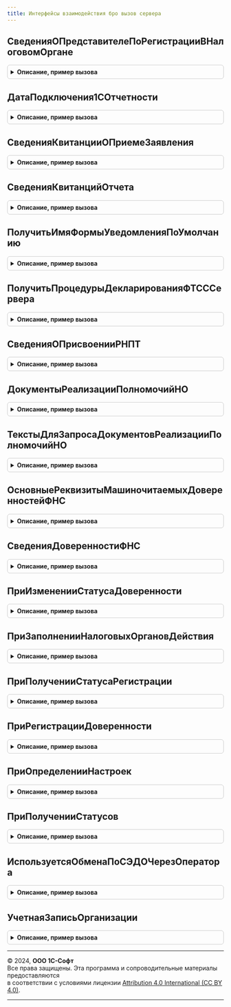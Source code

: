 ```yaml
---
title: Интерфейсы взаимодействия бро вызов сервера
---
```



## СведенияОПредставителеПоРегистрацииВНалоговомОргане
<details style="margin: 1em 0; padding: 0.5em; border: 1px solid #ccc; border-radius: 6px;">

<summary style="font-weight: bold; cursor: pointer;">Описание, пример вызова</summary>

```bsl

// Предназначена для получения сведений об уполномоченном представителе организации в налоговом органе.
// Параметры:
//	 РегистрацияВНалоговомОргане - СправочникСсылка.РегистрацииВНалоговомОргане - должно быть непустым значением.
//	 ДатаПодписи - дата - дата, по состоянию на которую будут читаться данные представителя-физлица.
//
// Возвращаемое значение:
//   Структура - структура с полями:
//	   * ТипПодписанта - строка со значениями "1", "2";
//	   * ПредставительЮрЛицо - Булево - признак представителя юр. лица;
//	   * НаименованиеОрганизацииПредставителя - Строка - наименование организации представителя;
//	   * ДокументПредставителя - Строка - документ представителя;
//	   * Фамилия - Строка - фамилия;
//	   * Имя - Строка - имя;
//	   * Отчество - Строка - отчество;
//	   * ФИОПредставителя - Строка - ФИО представителя.
//
Функция СведенияОПредставителеПоРегистрацииВНалоговомОргане(РегистрацияВНалоговомОргане, ДатаПодписи) Экспорт
```

Пример вызова
```bsl
Результат = ИнтерфейсыВзаимодействияБРОВызовСервера.СведенияОПредставителеПоРегистрацииВНалоговомОргане(РегистрацияВНалоговомОргане, ДатаПодписи) 
```
</details>

## ДатаПодключения1СОтчетности
<details style="margin: 1em 0; padding: 0.5em; border: 1px solid #ccc; border-radius: 6px;">

<summary style="font-weight: bold; cursor: pointer;">Описание, пример вызова</summary>

```bsl

// Возвращает дату подключения учетной записи документооборота для организации или наименьшую дату одобрения заявления.
Функция ДатаПодключения1СОтчетности(Организация) Экспорт
```

Пример вызова
```bsl
Результат = ИнтерфейсыВзаимодействияБРОВызовСервера.ДатаПодключения1СОтчетности(Организация) 
```
</details>

## СведенияКвитанцииОПриемеЗаявления
<details style="margin: 1em 0; padding: 0.5em; border: 1px solid #ccc; border-radius: 6px;">

<summary style="font-weight: bold; cursor: pointer;">Описание, пример вызова</summary>

```bsl

// Предназначена для получения информации о регистрации заявления о ввозе товаров в налоговом органе.
// Параметры:
//	 ЗаявлениеОВвозеТоваровИлиМассив - ДокументСсылка.ЗаявлениеОВвозеТоваров, Массив.
//
// Возвращаемое значение:
//   Структура, Массив:
//	   * Выполнено              - Булево - если Истина, то функция успешно выполнена и получен результат, иначе см. ОписаниеОшибки.
//	   * ОписаниеОшибки         - Строка - описание ошибки (недостаточно прав, некорректная структура квитанции).
//	   * ЗаявлениеОВвозеТоваров - ДокументСсылка.ЗаявлениеОВвозеТоваров.
//	   * ЕстьКвитанцияОПриеме   - Булево.
//	   * РегНом                 - Строка - регистрационный номер заявления, присвоенный налоговым органом, регламентирован формат
//	                                       до 16 символов.
//	   * ДатаРег                - Строка - дата регистрации заявления в налоговом органе, регламентирован формат ДД.ММ.ГГГГ.
//
Функция СведенияКвитанцииОПриемеЗаявления(ЗаявлениеОВвозеТоваровИлиМассив) Экспорт
```

Пример вызова
```bsl
Результат = ИнтерфейсыВзаимодействияБРОВызовСервера.СведенияКвитанцииОПриемеЗаявления(ЗаявлениеОВвозеТоваровИлиМассив) 
```
</details>

## СведенияКвитанцийОтчета
<details style="margin: 1em 0; padding: 0.5em; border: 1px solid #ccc; border-radius: 6px;">

<summary style="font-weight: bold; cursor: pointer;">Описание, пример вызова</summary>

```bsl

// Предназначена для получения квитанций и протоколов отчета.
// Параметры:
//   СсылкаНаОтчет - Ссылка из определяемого типа ПредметЦиклаОбмена - например,
//                                            ДокументСсылка.РегламентированныйОтчет,
//                                            СправочникСсылка.ЭлектронныеПредставленияРегламентированныхОтчетов,
//                                            ДокументСсылка.СведенияОТрудовойДеятельностиРаботниковСЗВ_ТД
//   ТипТранспортногоСообщения - Перечисления.ТипыТранспортныхСообщений - например,
//                                            Перечисления.ТипыТранспортныхСообщений.ПротоколПФР
//                             - Строка - контролирующий орган и имя поля объекта отправки, например "ФССКвитанция",
//                                        значение ТипыСодержимогоТранспортногоКонтейнера в этом случае не учитывается
//   ТипыСодержимогоТранспортногоКонтейнера - Перечисления.ТипыСодержимогоТранспортногоКонтейнера - например,
//                                            Перечисления.ТипыСодержимогоТранспортногоКонтейнера.ПротоколПФР
//                                            для получения XML протокола СЗВ-ТД,
//                                            Перечисления.ТипыСодержимогоТранспортногоКонтейнера.ПротоколПриложениеПФР
//                                            для получения XML и HTML приложений к протоколу СЗВ-М
//
// Возвращаемое значение:
//   Структура:
//     * Выполнено      - Булево          - если Истина, то функция успешно выполнена, иначе см. ОписаниеОшибки.
//     * ОписаниеОшибки - Строка          - описание ошибки, например, недостаточно прав.
//     * Сведения       - ТаблицаЗначений - содержимое РегистрСведений.СодержимоеТранспортныхКонтейнеров,
//                                          основные колонки (при строковом значении параметра "ТипТранспортногоСообщения"
//                                          возващается одна запись только с этими колонками):
//                                          ИмяФайла - Строка
//                                          ВАрхиве  - Булкво - при Истина содерджмое недоступно
//                                          Данные   - ХранилищеЗначения - ДвоичныеДанные квитанции/протокола
//                                          ТипСодержимогоФайла - Перечисления.ТипыСодержимогоФайлов - например,
//                                            Перечисления.ТипыСодержимогоФайлов.Xml
//                                          Содержимое - колонка присутствует при строковом значении параметра
//                                            "ТипТранспортногоСообщения", при значении "ФССКвитанция" для реестра
//                                            стимулирующих выплат медицинским и социальным работникам содержит
//                                            структуру:
//                                              ИдентификаторОтправки - Строка - значение узла "recriveID",
//                                              СтатусОбработки - Число - значение узла "statusGeneral",
//                                              ДатаВремяОбработки - Дата - значение узла "dateTimeReceive",
//                                              СообщенияОбОшибках - Строка - все сообщения из узла "firstErrorList"
//                                              с кодами ошибок в скобках, разделенные переводами строк,
//                                              ОшибкиПервичнойОбработки - Массив - из узла "firstErrorList":
//                                                КодОшибки - Строка - узел "errorCode",
//                                                ОписаниеОшибки - Строка - узел "errorDescription",
//                                              ПротоколОбработки - Массив - из узла "protocol" - "failedList" -
//                                              "failedBatchNoDetail":
//                                                НомерЗаписи - Строка - узел "batchNo",
//                                                ОшибкиОбработки - Массив - из узла "errorList":
//                                                  КодОшибки - Строка - узел "errorCode",
//                                                  ОписаниеОшибки - Строка - узел "errorDescription".
//
Функция СведенияКвитанцийОтчета( Экспорт
```

Пример вызова
```bsl
Результат = ИнтерфейсыВзаимодействияБРОВызовСервера.СведенияКвитанцийОтчета();
```
</details>

## ПолучитьИмяФормыУведомленияПоУмолчанию
<details style="margin: 1em 0; padding: 0.5em; border: 1px solid #ccc; border-radius: 6px;">

<summary style="font-weight: bold; cursor: pointer;">Описание, пример вызова</summary>

```bsl

// Возвращает форму для уведомления
// Например: Отчет.РегламентированноеУведомлениеЛьготаТранспортЗемля.Форма.Форма2019_1
// Параметры:
//              ВидУведомления - ПеречислениеСсылка.ВидыУведомленийОСпецрежимахНалогообложения.
//              ДатаСведений - Дата, на какую дату нужна форма
Функция ПолучитьИмяФормыУведомленияПоУмолчанию(ВидУведомления, ДатаСведений) Экспорт
```

Пример вызова
```bsl
Результат = ИнтерфейсыВзаимодействияБРОВызовСервера.ПолучитьИмяФормыУведомленияПоУмолчанию(ВидУведомления, ДатаСведений) 
```
</details>

## ПолучитьПроцедурыДекларированияФТСССервера
<details style="margin: 1em 0; padding: 0.5em; border: 1px solid #ccc; border-radius: 6px;">

<summary style="font-weight: bold; cursor: pointer;">Описание, пример вызова</summary>

```bsl

// Получает процедуры таможенного декларирования товаров с сайта ФТС.
//
// Параметры:
//   ПараметрыОтправки - Структура - параметр структуры "ПараметрыОтправки", возвращаемый процедурой
//                                   ИнтерфейсыВзаимодействияБРОКлиент.ПолучитьПроцедурыДекларированияФТС
//                                   при РежимыРаботы.ТолькоПолучитьНастройки = Истина;
//   ПараметрыСоединения - Структура - параметр структуры "ПараметрыСоединения", возвращаемый процедурой
//                                   ИнтерфейсыВзаимодействияБРОКлиент.ПолучитьПроцедурыДекларированияФТС
//                                   при РежимыРаботы.ТолькоПолучитьНастройки = Истина.
//
// Возвращаемое значение:
//   Массив из структур с процедурами декларирования для передачи в процедуру
//   ИнтерфейсыВзаимодействияБРОКлиент.ОбработатьРезультатыПолученияПроцедурДекларированияФТС.
//
Функция ПолучитьПроцедурыДекларированияФТСССервера(Знач ПараметрыОтправки, ПараметрыСоединения) Экспорт
```

Пример вызова
```bsl
Результат = ИнтерфейсыВзаимодействияБРОВызовСервера.ПолучитьПроцедурыДекларированияФТСССервера(ПараметрыОтправки, ПараметрыСоединения) 
```
</details>

## СведенияОПрисвоенииРНПТ
<details style="margin: 1em 0; padding: 0.5em; border: 1px solid #ccc; border-radius: 6px;">

<summary style="font-weight: bold; cursor: pointer;">Описание, пример вызова</summary>

```bsl

// Предназначена для получения квитанции о присвоении регистрационного номера партии товара.
// Параметры:
//   СсылкаНаОтчетИлиДанныеКвитанции - Ссылка из определяемого типа ПредметЦиклаОбмена - например, ссылка, возвращенная
//                                     ЭлектронныйДокументооборотСКонтролирующимиОрганамиВызовСервераПереопределяемый.ПриИзмененииСтатусаОтправкиДокумента
//                                   - ДвоичныеДанные - данные квитанции о присвоении РНПТ с КНД 1169012
//   СтатусОтправки                  - Перечисления.СтатусыОтправки - например, статус, возвращаемый
//                                     ЭлектронныйДокументооборотСКонтролирующимиОрганамиВызовСервераПереопределяемый.ПриИзмененииСтатусаОтправкиДокумента
//                                   - Неопределено - не используется при предаче двоичных данных квитанции.
//
// Возвращаемое значение:
//   Структура:
//     * ЭтоКвитанцияОПрисвоенииРНПТ - Булево          - при значении Истина заполняются остальные поля,
//     * НомерУведомления            - Строка          - номер уведомления об остатках прослеживаемого товара,
//     * ДатаУведомления             - Дата            - дата уведомления об остатках прослеживаемого товара,
//     * ДанныеКвитанции             - ДволичныеДанные - данные квитанции о присвоении РНПТ с КНД 1169012,
//     * Квитанция                   - Структура       - содержимое квитанции о присвоении РНПТ с КНД 1169012:
//       ** ДатаДокумента                - Дата   - дата формирования документа,
//       ** РНПТ                         - Строка - регистрационный номер партии товара,
//       ** ВидДокумента                 - Строка - "Уведомление об имеющихся остатках товаров, подлежащих прослеживаемости"
//                                                  или "Уведомление о ввозе товаров, подлежащих прослеживаемости, с
//                                                  территории другого государства-члена Евразийского экономического
//                                                  союза на территорию Российской Федерации и иные территории,
//                                                  находящиеся под ее юрисдикцией",
//       ** НомерУведомления             - Строка,
//       ** ДатаУведомления              - Дата,
//       ** НаименованиеСобственника     - Строка - наименование собственника товара, если это организация,
//       ** ИННСобственника              - Строка - ИНН собственника товара, если это организация,
//       ** КППСобственника              - Строка - КПП собственника товара, если это организация,
//       ** ИННФЛСобственника            - Строка - ИНН собственника товара, если это физическое лицо,
//       ** ФамилияСобственника          - Строка - фамилия собственника товара, если это физическое лицо,
//       ** ИмяСобственника              - Строка - имя собственника товара, если это физическое лицо,
//       ** ОтчествоСобственника         - Строка - отчество собственника товара, если это физическое лицо,
//       ** КодыОшибок                   - Массив - строки кодов ошибок,
//     * ОписаниеОшибки              - Строка          - описание ошибки извлечения данных квитанции, например, из-за
//                                                       недостаточности прав на документооборот с гос.органами.
//
Функция СведенияОПрисвоенииРНПТ(СсылкаНаОтчетИлиДанныеКвитанции, СтатусОтправки = Неопределено) Экспорт
```

Пример вызова
```bsl
Результат = ИнтерфейсыВзаимодействияБРОВызовСервера.СведенияОПрисвоенииРНПТ(СсылкаНаОтчетИлиДанныеКвитанции, СтатусОтправки);
```
</details>

## ДокументыРеализацииПолномочийНО
<details style="margin: 1em 0; padding: 0.5em; border: 1px solid #ccc; border-radius: 6px;">

<summary style="font-weight: bold; cursor: pointer;">Описание, пример вызова</summary>

```bsl

// По организации, номеру, дате, виду уведомления ищет документы реализации полномочий налоговых органов,
// сейчас возвращает квитанции о присвоении РНПТ.
// Параметры:
//   СсылкаНаУведомление - Ссылка из определяемого типа ПредметЦиклаОбмена,
//   ВозвращатьСостояние - Булево - возвращать ключ "СостояниеСдачиОтчетности".
//
// Возвращаемое значение:
//   Массив из Структур - квитанции о присвоении РНПТ, КНД 1169012, по убыванию даты:
//     * Ссылка                   - СправочникСсылка.ДокументыРеализацииПолномочийНалоговыхОрганов,
//     * РНПТ                     - Строка,
//     * ВидДокумента             - Строка - "Уведомление об имеющихся остатках товаров, подлежащих прослеживаемости"
//                                           или "Уведомление о ввозе товаров, подлежащих прослеживаемости, с
//                                           территории другого государства-члена Евразийского экономического
//                                           союза на территорию Российской Федерации и иные территории,
//                                           находящиеся под ее юрисдикцией",
//     * НомерУведомления         - Строка,
//     * ДатаУведомления          - Дата,
//     * НаименованиеСобственника - Строка - наименование собственника товара, если это организация,
//     * ФИОСобственника          - Строка - фамилия собственника товара, если это физическое лицо,
//     * ИННСобственника          - Строка - ИНН собственника товара - организации или физического лица,
//     * КППСобственника          - Строка - КПП собственника товара - организации,
//     * ОшибкиНСП                - Массив:
//        ** КодОшибки            - Строка,
//        ** ТекстОшибки          - Строка,
//     * СостояниеСдачиОтчетности - ПеречислениеСсылка.СостояниеСдачиОтчетности - возвращается, если
//                                           ВозвращатьСостояние = Истина.
//     * ОписаниеОшибки           - Строка - текст ошибки получения СостояниеСдачиОтчетности или пустая строка
//                                           при успехе, возвращается, если ВозвращатьСостояние = Истина.
//
Функция ДокументыРеализацииПолномочийНО(СсылкаНаУведомление, ВозвращатьСостояние = Ложь) Экспорт
```

Пример вызова
```bsl
Результат = ИнтерфейсыВзаимодействияБРОВызовСервера.ДокументыРеализацииПолномочийНО(СсылкаНаУведомление, ВозвращатьСостояние);
```
</details>

## ТекстыДляЗапросаДокументовРеализацииПолномочийНО
<details style="margin: 1em 0; padding: 0.5em; border: 1px solid #ccc; border-radius: 6px;">

<summary style="font-weight: bold; cursor: pointer;">Описание, пример вызова</summary>

```bsl

// Тексты колонок и левого соединения с запросом документов УведомлениеОбОстаткахПрослеживаемыхТоваров,
// УведомлениеОВвозеПрослеживаемыхТоваров для получения реквизитов квитанций о присвоении РНПТ.
// Параметры:
//   ИмяДокументаВЗапросе - Строка.
//   ТолькоПризнакЗаполненияРНПТ - Булево - В запрос включить только поле ДокументыРеализацииПолномочийНО_РНПТЗаполнен.
//
// Возвращаемое значение:
//   Структура:
//     * ПеречислениеКолонок   - Строка - колонки "ДокументыРеализацииПолномочийНО_РНПТЗаполнен",
//                                        "ДокументыРеализацииПолномочийНО_Ссылка",
//                                        "ДокументыРеализацииПолномочийНО_РНПТ",
//                                        "ДокументыРеализацииПолномочийНО_ВидУведомления",
//                                        "ДокументыРеализацииПолномочийНО_НомерУведомления",
//                                        "ДокументыРеализацииПолномочийНО_ДатаУведомления",
//                                        "ДокументыРеализацииПолномочийНО_НаименованиеСобственника",
//                                        "ДокументыРеализацииПолномочийНО_ФИОСобственника",
//                                        "ДокументыРеализацииПолномочийНО_ИННСобственника",
//                                        "ДокументыРеализацииПолномочийНО_КППСобственника",
//     * СоединениеСДокументом - Строка - строка левого соединения.
//
Функция ТекстыДляЗапросаДокументовРеализацииПолномочийНО(ИмяДокументаВЗапросе = "Уведомление", ТолькоПризнакЗаполненияРНПТ = Ложь) Экспорт
```

Пример вызова
```bsl
Результат = ИнтерфейсыВзаимодействияБРОВызовСервера.ТекстыДляЗапросаДокументовРеализацииПолномочийНО(ИмяДокументаВЗапросе, ТолькоПризнакЗаполненияРНПТ);
```
</details>

## ОсновныеРеквизитыМашиночитаемыхДоверенностейФНС
<details style="margin: 1em 0; padding: 0.5em; border: 1px solid #ccc; border-radius: 6px;">

<summary style="font-weight: bold; cursor: pointer;">Описание, пример вызова</summary>

```bsl

// Предназначена для получения основных реквизитов действующих МЧД ФНС и МЧД ФНС распределенного реестра,
// по убыванию даты выдачи. Включаются МЧД, которые могли быть зарегистрированы из других баз и загружены в эту
// или регистрация еще не завершилась, так как их пользователь тоже может захотеть выбрать.
// При СначалаЗарегистрированные равном Истина сначала выводятся МЧД со статусом зарегистрированных в этой базе.
// Параметры:
//	 Организация               - СправочникСсылка.Организации - отбор выполняется при заданном значении.
//	 СНИЛС                     - Строка - СНИЛС представителя, отбор выполняется при заданном значении.
//	 СначалаЗарегистрированные - Булево.
//	 ПараметрыОтбора           - Структура - отбор по реквизитам, присутствующим в справочниках
//                               "МашиночитаемыеДоверенностиРаспределенныйРеестр" и "МашиночитаемыеДоверенностиФНС",
//                               например, для отбора по ИНН и КПП организации доверителя задать:
//                               Новый Структура("ДоверительЮЛ_ИНН, ДоверительЮЛ_КПП", <ИНН организаци>, <КПП>)
//                               для отбора по ИНН физического лица доверителя задать:
//                               Новый Структура("ДоверительФЛ_ИНН", <ИНН физического лица доверителя>)
//                               для отбора по ИНН физического лица представителя задать:
//                               Новый Структура("ПредставительФЛ_ИНН", <ИНН физического лица представителя>)
//                               для отбора по ИНН и КПП организации представителя, например, филиала, задать:
//                               Новый Структура("ПредставительЮЛ_ИНН, ПредставительЮЛ_КПП", <ИНН>, <КПП филиала>)
//
// Возвращаемое значение:
//   Массив - содержит структуры с полями:
//	   * Ссылка            - Справочник.МашиночитаемыеДоверенностиРаспределенныйРеестр
//                           или Справочник.МашиночитаемыеДоверенностиФНС;
//	   * НомерДоверенности - Строка;
//	   * ДатаВыдачи        - Дата;
//	   * ДатаОкончания     - Дата;
//	   * ТипДоверенности   - Строка - "МашиночитаемыеДоверенностиРаспределенныйРеестр"
//                           или "МашиночитаемыеДоверенностиФНС";
//	   * Статус            - Перечисление.СтатусыМашиночитаемойДоверенностиКО.
//
Функция ОсновныеРеквизитыМашиночитаемыхДоверенностейФНС( Экспорт
```

Пример вызова
```bsl
Результат = ИнтерфейсыВзаимодействияБРОВызовСервера.ОсновныеРеквизитыМашиночитаемыхДоверенностейФНС();
```
</details>

## СведенияДоверенностиФНС
<details style="margin: 1em 0; padding: 0.5em; border: 1px solid #ccc; border-radius: 6px;">

<summary style="font-weight: bold; cursor: pointer;">Описание, пример вызова</summary>

```bsl

// Сведения доверенности, указанной в справочнике "РегистрацииВНалоговомОргане".
// Параметры:
//  РегистрацииВНалоговомОргане - Неопределено или СправочникСсылка.РегистрацииВНалоговомОргане;
//  Организация                 - Неопределено или СправочникСсылка.Организация для поиска регистрации в налоговом
//                                 органе, если параметр "РегистрацииВНалоговомОргане" не задан;
//  КодНО                       - код налогового органа для поиска регистрации в налоговом органе, если параметр
//                                 "РегистрацииВНалоговомОргане" не задан;
//  КПП                         - КПП для поиска регистрации в налоговом органе, если параметр
//                                 "РегистрацииВНалоговомОргане" не задан.
//
// Возвращаемое значение:
//   Неопределено - если доверенность не указана или недостаточно прав.
//   Структура с полями справочника "ДоверенностиНалогоплательщика", "МашиночитаемыеДоверенностиФНС"
//     или "МашиночитаемыеДоверенностиРаспределенныйРеестр", а также обязательно присутствуют поля:
//    * ЕдиныйРегистрационныйНомер                          - Строка - GUID машиночитаемой доверенности
//                                                                      распределенного реестра;
//     * ЭтоМашиночитаемаяДоверенность                       - Булево;
//     * ЭтоМашиночитаемаяДоверенностьРаспределенногоРеестра - Булево;
//     * Ссылка                                              - Справочник.ДоверенностиНалогоплательщика,
//                                                             Справочник.МашиночитаемыеДоверенностиФНС или
//                                                             Справочник.МашиночитаемыеДоверенностиРаспределенныйРеестр;
//     * НомерДоверенности                                   - Строка;
//     * ДатаВыдачи                                          - Дата - может быть незаполненной только в заготовке;
//     * ДатаОкончания                                       - Дата - может быть незаполненной.
//
Функция СведенияДоверенностиФНС( Экспорт
```

Пример вызова
```bsl
Результат = ИнтерфейсыВзаимодействияБРОВызовСервера.СведенияДоверенностиФНС();
```
</details>

## ПриИзмененииСтатусаДоверенности
<details style="margin: 1em 0; padding: 0.5em; border: 1px solid #ccc; border-radius: 6px;">

<summary style="font-weight: bold; cursor: pointer;">Описание, пример вызова</summary>

```bsl

// При изменении статуса доверенности справочника "МашиночитаемыеДоверенности",
// описание см. МашиночитаемыеДоверенностиФНСПереопределяемый.ПриИзмененииСтатусаДоверенности
//
Функция ПриИзмененииСтатусаДоверенности(СтатусыДоверенностей, ОпределитьОрганизации = Ложь) Экспорт
```

Пример вызова
```bsl
Результат = ИнтерфейсыВзаимодействияБРОВызовСервера.ПриИзмененииСтатусаДоверенности(СтатусыДоверенностей, ОпределитьОрганизации);
```
</details>

## ПриЗаполненииНалоговыхОргановДействия
<details style="margin: 1em 0; padding: 0.5em; border: 1px solid #ccc; border-radius: 6px;">

<summary style="font-weight: bold; cursor: pointer;">Описание, пример вызова</summary>

```bsl

// При заполнении налоговых органов действия доверенности справочника "МашиночитаемыеДоверенности",
// описание см. МашиночитаемыеДоверенностиФНСПереопределяемый.ПриЗаполненииНалоговыхОргановДействия
//
Процедура ПриЗаполненииНалоговыхОргановДействия(Организации, НалоговыеОрганыДействия) Экспорт
```

Пример вызова
```bsl
ИнтерфейсыВзаимодействияБРОВызовСервера.ПриЗаполненииНалоговыхОргановДействия(Организации, НалоговыеОрганыДействия) 
```
</details>

## ПриПолученииСтатусаРегистрации
<details style="margin: 1em 0; padding: 0.5em; border: 1px solid #ccc; border-radius: 6px;">

<summary style="font-weight: bold; cursor: pointer;">Описание, пример вызова</summary>

```bsl

// При инициализации и обновлении статуса доверенности справочника "МашиночитаемыеДоверенности",
// описание см. МашиночитаемыеДоверенностиФНСПереопределяемый.ПриИзмененииСтатусаДоверенности
//
Процедура ПриПолученииСтатусаРегистрации(Доверенность, РегистрацияВРеестре) Экспорт
```

Пример вызова
```bsl
ИнтерфейсыВзаимодействияБРОВызовСервера.ПриПолученииСтатусаРегистрации(Доверенность, РегистрацияВРеестре) 
```
</details>

## ПриРегистрацииДоверенности
<details style="margin: 1em 0; padding: 0.5em; border: 1px solid #ccc; border-radius: 6px;">

<summary style="font-weight: bold; cursor: pointer;">Описание, пример вызова</summary>

```bsl

// При регистрации доверенности справочника "МашиночитаемыеДоверенности",
// описание см. МашиночитаемыеДоверенностиФНСПереопределяемый.ПриРегистрацииДоверенности
//
Процедура ПриРегистрацииДоверенности(Доверенность) Экспорт
```

Пример вызова
```bsl
ИнтерфейсыВзаимодействияБРОВызовСервера.ПриРегистрацииДоверенности(Доверенность) 
```
</details>

## ПриОпределенииНастроек
<details style="margin: 1em 0; padding: 0.5em; border: 1px solid #ccc; border-radius: 6px;">

<summary style="font-weight: bold; cursor: pointer;">Описание, пример вызова</summary>

```bsl

// Настройки формы списка для реестра ФТС справочника "МашиночитаемыеДоверенности",
// описание см. МашиночитаемыеДоверенностиФНСПереопределяемый.ПриОпределенииНастроек
//
Процедура ПриОпределенииНастроек(Настройки) Экспорт
```

Пример вызова
```bsl
ИнтерфейсыВзаимодействияБРОВызовСервера.ПриОпределенииНастроек(Настройки) 
```
</details>

## ПриПолученииСтатусов
<details style="margin: 1em 0; padding: 0.5em; border: 1px solid #ccc; border-radius: 6px;">

<summary style="font-weight: bold; cursor: pointer;">Описание, пример вызова</summary>

```bsl

// Получение статусов для реестра ФТС справочника "МашиночитаемыеДоверенности",
// описание см. МашиночитаемыеДоверенностиФНСПереопределяемый.ПриПолученииСтатусов
//
Процедура ПриПолученииСтатусов(Доверенности, Статусы) Экспорт
```

Пример вызова
```bsl
ИнтерфейсыВзаимодействияБРОВызовСервера.ПриПолученииСтатусов(Доверенности, Статусы) 
```
</details>

## ИспользуетсяОбменаПоСЭДОЧерезОператора
<details style="margin: 1em 0; padding: 0.5em; border: 1px solid #ccc; border-radius: 6px;">

<summary style="font-weight: bold; cursor: pointer;">Описание, пример вызова</summary>

```bsl

// Получение флага обмена по СЭДО через оператора. Флаг возвращается установленным, если есть учетная запись
// Калуга Астрал, в ней подключен обмен с СФР в части отчетности бывшего ФСС, лицензия не истекла, а также событие,
// опубликованное через интернет, разрешает обмен через оператора, в настройках обмена с СФР (бывш. ФСС)
// скрытый флажок обмена напрямую не установлен.
// Параметры:
//   Организация - СправочникСсылка.Организация.
//
// Возвращаемое значение:
//   Булево.
//
Функция ИспользуетсяОбменаПоСЭДОЧерезОператора(Организация) Экспорт
```

Пример вызова
```bsl
Результат = ИнтерфейсыВзаимодействияБРОВызовСервера.ИспользуетсяОбменаПоСЭДОЧерезОператора(Организация) 
```
</details>

## УчетнаяЗаписьОрганизации
<details style="margin: 1em 0; padding: 0.5em; border: 1px solid #ccc; border-radius: 6px;">

<summary style="font-weight: bold; cursor: pointer;">Описание, пример вызова</summary>

```bsl

// Получение учетной записи.
// Параметры:
//   Организация 			- СправочникСсылка.Организация.
//   ДопустимыеОператоры 	- Массив.
//
// Возвращаемое значение:
//   СправочникСсылка.УчетныеЗаписиДокументооборота.
//
Функция УчетнаяЗаписьОрганизации(Организация, ДопустимыеОператоры = Неопределено) Экспорт
```

Пример вызова
```bsl
Результат = ИнтерфейсыВзаимодействияБРОВызовСервера.УчетнаяЗаписьОрганизации(Организация, ДопустимыеОператоры);
```
</details>

---

© 2024, **ООО 1С-Софт**  
Все права защищены. Эта программа и сопроводительные материалы предоставляются  
в соответствии с условиями лицензии [Attribution 4.0 International (CC BY 4.0)](https://creativecommons.org/licenses/by/4.0/legalcode).

---
